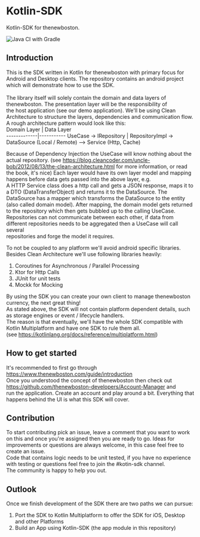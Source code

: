 # Kotlin-SDK 
Kotlin-SDK for thenewboston.

![Java CI with Gradle](https://github.com/thenewboston-developers/Kotlin-SDK/workflows/Java%20CI%20with%20Gradle/badge.svg)

## Introduction
This is the SDK written in Kotlin for thenewboston with primary focus for Android and Desktop clients. The repository contains an android project which will demonstrate how to use 
the SDK. <br/><br/>
The library itself will solely contain the domain and data layers of thenewboston. The presentation layer will be the responsibility of <br/>
the host application (see our demo application). We'll be using Clean Architecture to structure the layers, dependencies and communication flow. <br/>
A rough architecture pattern would look like this: <br/>
Domain Layer | Data Layer                                                               
-------------|-----------
UseCase -> IRepository | RepositoryImpl -> DataSource (Local / Remote) --> Service (Http, Cache)  


Because of Dependency Injection the UseCase will know nothing about the actual repository.
(see https://blog.cleancoder.com/uncle-bob/2012/08/13/the-clean-architecture.html for more information, or read the book, it's nice)
Each layer would have its own layer model and mapping happens before data gets passed into the above layer, e.g.<br/>
A HTTP Service class does a http call and gets a JSON response, maps it to a DTO (DataTransferObject) and returns it to the DataSource. 
The DataSource has a mapper which transforms the DataSource to the entity (also called domain model). After mapping, the domain model
gets returned to the repository which then gets bubbled up to the calling UseCase. 
Repositories can not communicate between each other, if data from different repositories needs to be aggregated then a UseCase will call several <br/>
repositories and forge the model it requires.

To not be coupled to any platform we'll avoid android specific libraries.
Besides Clean Architecture we'll use following libraries heavily:

1. Coroutines for Asynchronous / Parallel Processing
2. Ktor for Http Calls
3. JUnit for unit tests
4. Mockk for Mocking

By using the SDK you can create your own client to manage thenewboston currency, the next great thing!<br/>
As stated above, the SDK will not contain platform dependent details, such as storage engines or event / lifecycle handlers. <br/>
The reason is that eventually, we'll have the whole SDK compatible with Kotlin Multiplatform and have one SDK to rule them all.<br/>
(see https://kotlinlang.org/docs/reference/multiplatform.html)

## How to get started
It's recommended to first go through https://www.thenewboston.com/guide/introduction <br/>
Once you understood the concept of thenewboston then check out https://github.com/thenewboston-developers/Account-Manager and <br/>
run the application. Create an account and play around a bit. Everything that happens behind the UI is what this SDK will cover. <br/>

## Contribution
To start contributing pick an issue, leave a comment that you want to work on this and once you're assigned then you are ready to go.
Ideas for improvements or questions are always welcome, in this case feel free to create an issue. <br/>
Code that contains logic needs to be unit tested, if you have no experience with testing or questions feel free to join the #kotin-sdk channel.<br/>
The community is happy to help you out.

## Outlook
Once we finish development of the SDK there are two paths we can pursue: 
1. Port the SDK to Kotlin Multiplatform to offer the SDK for iOS, Desktop and other Platforms
2. Build an App using Kotlin-SDK (the app module in this repository)

